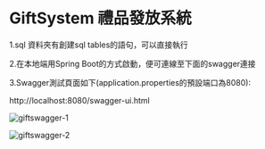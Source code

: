 # GiftSystem 禮品發放系統

1.sql 資料夾有創建sql tables的語句，可以直接執行

2.在本地端用Spring Boot的方式啟動，便可連線至下面的swagger連接

3.Swagger測試頁面如下(application.properties的預設端口為8080):

http://localhost:8080/swagger-ui.html

![giftswagger-1](https://user-images.githubusercontent.com/101760522/160773252-98cc6be6-d3ff-477d-a115-427d102cc1b3.png)

![giftswagger-2](https://user-images.githubusercontent.com/101760522/160772893-7e29de19-0d71-4e36-ada8-de1c13ec5a35.png)

